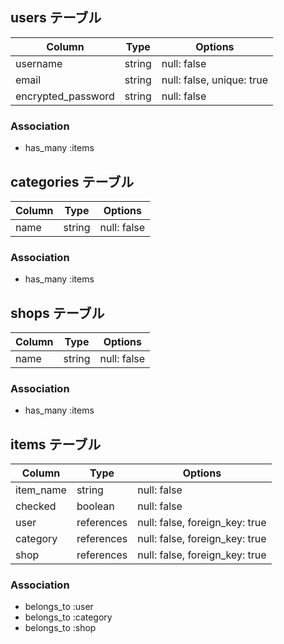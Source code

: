 ## users テーブル
| Column             | Type       | Options                        |
| ------------------ | ---------- | ------------------------------ |
| username           | string     | null: false                    |
| email              | string     | null: false, unique: true      |
| encrypted_password | string     | null: false                    |

### Association
- has_many :items


## categories テーブル
| Column     | Type       | Options     |
| ---------- | ---------- | ----------- |
| name       | string     | null: false |

### Association
- has_many :items


## shops テーブル
| Column     | Type       | Options     |
| ---------- | ---------- | ----------- |
| name       | string     | null: false |

### Association
- has_many :items


## items テーブル
| Column      | Type       | Options                        |
| ----------- | ---------- | ------------------------------ |
| item_name   | string     | null: false                    |
| checked     | boolean    | null: false                    |
| user        | references | null: false, foreign_key: true |
| category    | references | null: false, foreign_key: true |
| shop        | references | null: false, foreign_key: true |

### Association
- belongs_to :user
- belongs_to :category
- belongs_to :shop